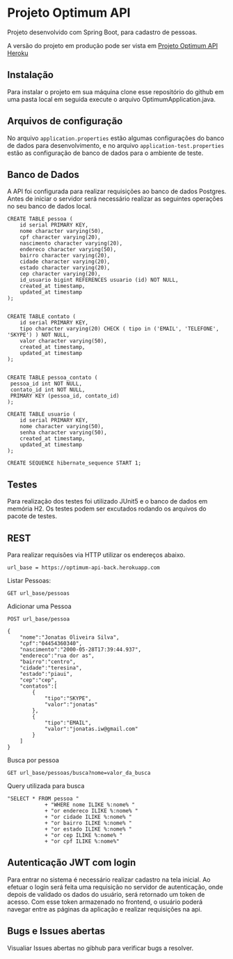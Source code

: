 # Projeto Optimum API

Projeto desenvolvido com Spring Boot, para cadastro de pessoas. 

A versão do projeto em produção pode ser vista em [Projeto Optimum API Heroku](https://optimum-api-back.herokuapp.com/pessoas) 

## Instalação

Para instalar o projeto em sua máquina clone esse repositório do github em uma pasta local em seguida execute o arquivo OptimumApplication.java.

## Arquivos de configuração

No arquivo `application.properties` estão algumas configurações do banco de dados para desenvolvimento, e no arquivo `application-test.properties` estão as configuração de banco de dados para o ambiente de teste.

## Banco de Dados

A API foi configurada para realizar requisições ao banco de dados Postgres. Antes de iniciar o servidor será necessário realizar as seguintes operações no seu banco de dados local.

```
CREATE TABLE pessoa (
    id serial PRIMARY KEY,
    nome character varying(50),
    cpf character varying(20),
    nascimento character varying(20),
    endereco character varying(50),
    bairro character varying(20),
    cidade character varying(20),
    estado character varying(20),
  	cep character varying(20),
    id_usuario bigint REFERENCES usuario (id) NOT NULL,
  	created_at timestamp,
  	updated_at timestamp
);


CREATE TABLE contato (
    id serial PRIMARY KEY,
    tipo character varying(20) CHECK ( tipo in ('EMAIL', 'TELEFONE', 'SKYPE') ) NOT NULL,
  	valor character varying(50),
    created_at timestamp,
  	updated_at timestamp
);


CREATE TABLE pessoa_contato (
 pessoa_id int NOT NULL, 
 contato_id int NOT NULL,
 PRIMARY KEY (pessoa_id, contato_id)
);

CREATE TABLE usuario (
    id serial PRIMARY KEY,
  	nome character varying(50),
  	senha character varying(50),
    created_at timestamp,
  	updated_at timestamp
);

CREATE SEQUENCE hibernate_sequence START 1;
```

## Testes

Para realização dos testes foi utilizado JUnit5 e o banco de dados em memória H2. Os testes podem ser excutados rodando os arquivos do pacote de testes. 

## REST

Para realizar requisões via HTTP utilizar os endereços abaixo.

```
url_base = https://optimum-api-back.herokuapp.com
```

Listar Pessoas:

`GET url_base/pessoas`

Adicionar uma Pessoa

`POST url_base/pessoa`

```
{
	"nome":"Jonatas Oliveira Silva",
	"cpf":"04454360340",
	"nascimento":"2000-05-28T17:39:44.937",
	"endereco":"rua dor as",
	"bairro":"centro",
	"cidade":"teresina",
	"estado":"piaui",
	"cep":"cep",
	"contatos":[
		{
			"tipo":"SKYPE",
			"valor":"jonatas"
		},
		{
			"tipo":"EMAIL",
			"valor":"jonatas.iw@gmail.com"
		}
	]
}
```

Busca por pessoa

`GET url_base/pessoas/busca?nome=valor_da_busca`

Query utilizada para busca

```
"SELECT * FROM pessoa "
			+ "WHERE nome ILIKE %:nome% "
			+ "or endereco ILIKE %:nome% "
			+ "or cidade ILIKE %:nome% "
			+ "or bairro ILIKE %:nome% "
			+ "or estado ILIKE %:nome% "
			+ "or cep ILIKE %:nome% "
			+ "or cpf ILIKE %:nome%"
```

## Autenticação JWT com login

Para entrar no sistema é necessário realizar cadastro na tela inicial.
Ao efetuar o login será feita uma requisição no servidor de autenticação, onde depois de validado os dados do usuário, 
será retornado um token de acesso. Com esse token armazenado no frontend, o usuário poderá navegar entre as páginas
da aplicação e realizar requisições na api.

## Bugs e Issues abertas

Visualiar Issues abertas no gibhub para verificar bugs a resolver.
